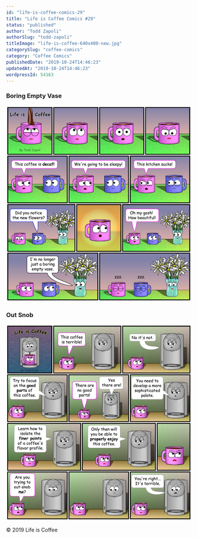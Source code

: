 ```yaml
---
id: "life-is-coffee-comics-29"
title: "Life is Coffee Comics #29"
status: "published"
author: "Todd Zapoli"
authorSlug: "todd-zapoli"
titleImage: "life-is-coffee-640x400-new.jpg"
categorySlug: "coffee-comics"
category: "Coffee Comics"
publishedDate: "2019-10-24T14:46:23"
updatedAt: "2019-10-24T14:46:23"
wordpressId: 54163
---
```


### Boring Empty Vase

![Boring Empty Vase](Coffee-Comic-Boring-Empty-Vase.jpg)

### Out Snob

![Out Snob](Coffee-Comic-Out-Snob.jpg)

© 2019 Life is Coffee